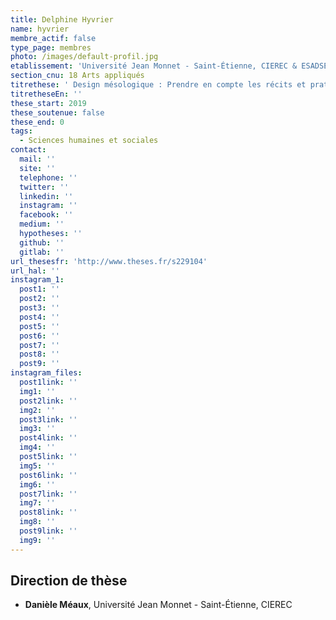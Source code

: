 ```yaml
---
title: Delphine Hyvrier
name: hyvrier
membre_actif: false
type_page: membres
photo: /images/default-profil.jpg
etablissement: 'Université Jean Monnet - Saint-Étienne, CIEREC & ESADSE, laboratoire DDL'
section_cnu: 18 Arts appliqués
titrethese: ' Design mésologique : Prendre en compte les récits et pratiques de la nature dans l''aménagement du territoire en temps de crise écologique'
titretheseEn: ''
these_start: 2019
these_soutenue: false
these_end: 0
tags:
  - Sciences humaines et sociales
contact:
  mail: ''
  site: ''
  telephone: ''
  twitter: ''
  linkedin: ''
  instagram: ''
  facebook: ''
  medium: ''
  hypotheses: ''
  github: ''
  gitlab: ''
url_thesesfr: 'http://www.theses.fr/s229104'
url_hal: ''
instagram_1:
  post1: ''
  post2: ''
  post3: ''
  post4: ''
  post5: ''
  post6: ''
  post7: ''
  post8: ''
  post9: ''
instagram_files:
  post1link: ''
  img1: ''
  post2link: ''
  img2: ''
  post3link: ''
  img3: ''
  post4link: ''
  img4: ''
  post5link: ''
  img5: ''
  post6link: ''
  img6: ''
  post7link: ''
  img7: ''
  post8link: ''
  img8: ''
  post9link: ''
  img9: ''
---
```


<!-- Supprimer les parties non remplies (supprimer les blocks de lang s'il n'y a pas deux langues). Tu es libre d'ajouter ce que tu veux à cette partie -->

## Direction de thèse

* **Danièle Méaux**, Université Jean Monnet - Saint-Étienne, CIEREC
